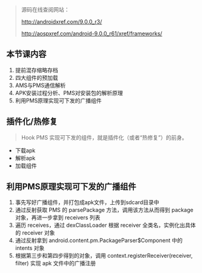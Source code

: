 > 源码在线查阅网站：
>
> http://androidxref.com/9.0.0_r3/
>
> http://aospxref.com/android-9.0.0_r61/xref/frameworks/

## 本节课内容

1. 提前混存缩略存档
2. 四大组件的预加载
3. AMS与PMS通信解析
4. APK安装过程分析、PMS对安装包的解析原理
5. 利用PMS原理实现可下发的广播组件

## 插件化/热修复

> Hook PMS 实现可下发的组件，就是插件化（或者“热修复”）的前身。

- 下载apk
- 解析apk
- 加载组件

## 利用PMS原理实现可下发的广播组件

1. 事先写好广播组件，并打包成apk文件，上传到sdcard目录中
2. 通过反射获取 PMS 的 parsePackage 方法，调用该方法从而得到 package 对象，再进一步拿到 receivers 列表
3. 遍历 receives，通过 dexClassLoader 根据 receiver 全类名，实例化出具体的 receiver 对象
4. 通过反射拿到 android.content.pm.PackageParser$Component 中的 intents 对象
5. 根据第三步和第四步得到的对象，调用 context.registerReceiver(receiver, filter) 实现 apk 文件中的广播注册

